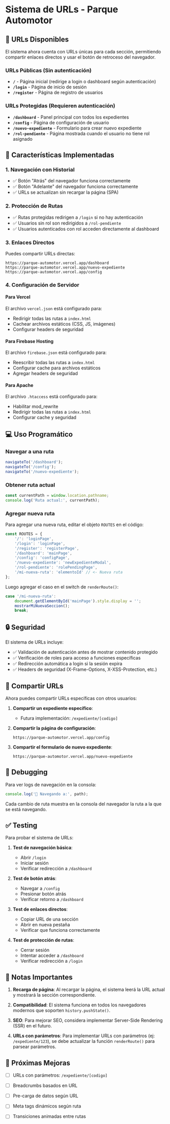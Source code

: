# Sistema de URLs - Parque Automotor

## 🔗 URLs Disponibles

El sistema ahora cuenta con URLs únicas para cada sección, permitiendo compartir enlaces directos y usar el botón de retroceso del navegador.

### URLs Públicas (Sin autenticación)
- **`/`** - Página inicial (redirige a login o dashboard según autenticación)
- **`/login`** - Página de inicio de sesión
- **`/register`** - Página de registro de usuarios

### URLs Protegidas (Requieren autenticación)
- **`/dashboard`** - Panel principal con todos los expedientes
- **`/config`** - Página de configuración de usuario
- **`/nuevo-expediente`** - Formulario para crear nuevo expediente
- **`/rol-pendiente`** - Página mostrada cuando el usuario no tiene rol asignado

## 🚀 Características Implementadas

### 1. Navegación con Historial
- ✅ Botón "Atrás" del navegador funciona correctamente
- ✅ Botón "Adelante" del navegador funciona correctamente
- ✅ URLs se actualizan sin recargar la página (SPA)

### 2. Protección de Rutas
- ✅ Rutas protegidas redirigen a `/login` si no hay autenticación
- ✅ Usuarios sin rol son redirigidos a `/rol-pendiente`
- ✅ Usuarios autenticados con rol acceden directamente al dashboard

### 3. Enlaces Directos
Puedes compartir URLs directas:
```
https://parque-automotor.vercel.app/dashboard
https://parque-automotor.vercel.app/nuevo-expediente
https://parque-automotor.vercel.app/config
```

### 4. Configuración de Servidor

#### Para Vercel
El archivo `vercel.json` está configurado para:
- Redirigir todas las rutas a `index.html`
- Cachear archivos estáticos (CSS, JS, imágenes)
- Configurar headers de seguridad

#### Para Firebase Hosting
El archivo `firebase.json` está configurado para:
- Reescribir todas las rutas a `index.html`
- Configurar cache para archivos estáticos
- Agregar headers de seguridad

#### Para Apache
El archivo `.htaccess` está configurado para:
- Habilitar mod_rewrite
- Redirigir todas las rutas a `index.html`
- Configurar cache y seguridad

## 💻 Uso Programático

### Navegar a una ruta
```javascript
navigateTo('/dashboard');
navigateTo('/config');
navigateTo('/nuevo-expediente');
```

### Obtener ruta actual
```javascript
const currentPath = window.location.pathname;
console.log('Ruta actual:', currentPath);
```

### Agregar nueva ruta
Para agregar una nueva ruta, editar el objeto `ROUTES` en el código:

```javascript
const ROUTES = {
    '/': 'loginPage',
    '/login': 'loginPage',
    '/register': 'registerPage',
    '/dashboard': 'mainPage',
    '/config': 'configPage',
    '/nuevo-expediente': 'newExpedienteModal',
    '/rol-pendiente': 'rolePendingPage',
    '/mi-nueva-ruta': 'elementoId' // <- Nueva ruta
};
```

Luego agregar el caso en el switch de `renderRoute()`:

```javascript
case '/mi-nueva-ruta':
    document.getElementById('mainPage').style.display = '';
    mostrarMiNuevaSeccion();
    break;
```

## 🔒 Seguridad

El sistema de URLs incluye:
- ✅ Validación de autenticación antes de mostrar contenido protegido
- ✅ Verificación de roles para acceso a funciones específicas
- ✅ Redirección automática a login si la sesión expira
- ✅ Headers de seguridad (X-Frame-Options, X-XSS-Protection, etc.)

## 📱 Compartir URLs

Ahora puedes compartir URLs específicas con otros usuarios:

1. **Compartir un expediente específico**: 
   - Futura implementación: `/expediente/[codigo]`

2. **Compartir la página de configuración**:
   ```
   https://parque-automotor.vercel.app/config
   ```

3. **Compartir el formulario de nuevo expediente**:
   ```
   https://parque-automotor.vercel.app/nuevo-expediente
   ```

## 🐛 Debugging

Para ver logs de navegación en la consola:
```javascript
console.log('🔗 Navegando a:', path);
```

Cada cambio de ruta muestra en la consola del navegador la ruta a la que se está navegando.

## ✅ Testing

Para probar el sistema de URLs:

1. **Test de navegación básica**:
   - Abrir `/login`
   - Iniciar sesión
   - Verificar redirección a `/dashboard`

2. **Test de botón atrás**:
   - Navegar a `/config`
   - Presionar botón atrás
   - Verificar retorno a `/dashboard`

3. **Test de enlaces directos**:
   - Copiar URL de una sección
   - Abrir en nueva pestaña
   - Verificar que funciona correctamente

4. **Test de protección de rutas**:
   - Cerrar sesión
   - Intentar acceder a `/dashboard`
   - Verificar redirección a `/login`

## 📝 Notas Importantes

1. **Recarga de página**: Al recargar la página, el sistema leerá la URL actual y mostrará la sección correspondiente.

2. **Compatibilidad**: El sistema funciona en todos los navegadores modernos que soporten `history.pushState()`.

3. **SEO**: Para mejorar SEO, considera implementar Server-Side Rendering (SSR) en el futuro.

4. **URLs con parámetros**: Para implementar URLs con parámetros (ej: `/expediente/123`), se debe actualizar la función `renderRoute()` para parsear parámetros.

## 🎯 Próximas Mejoras

- [ ] URLs con parámetros: `/expediente/[codigo]`
- [ ] Breadcrumbs basados en URL
- [ ] Pre-carga de datos según URL
- [ ] Meta tags dinámicos según ruta
- [ ] Transiciones animadas entre rutas

